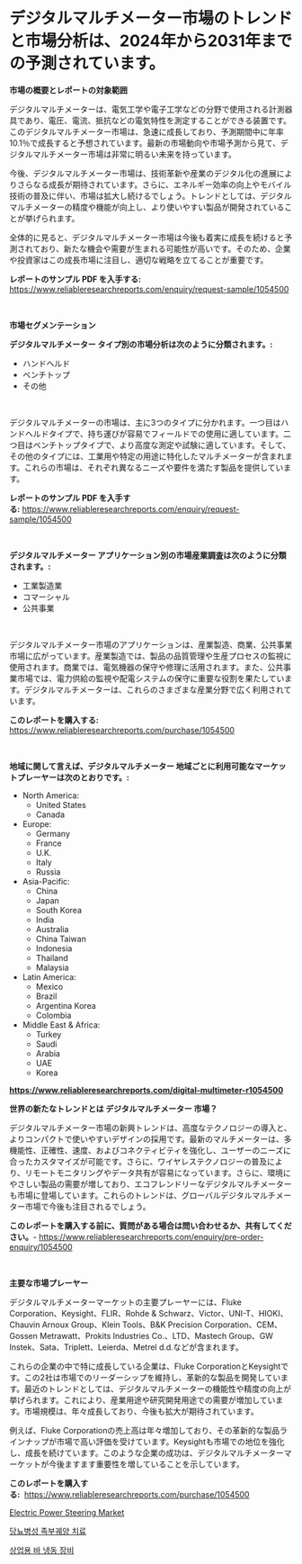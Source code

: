<p><h1>デジタルマルチメーター市場のトレンドと市場分析は、2024年から2031年までの予測されています。</h1></p><p><strong>市場の概要とレポートの対象範囲</strong></p>
<p><p>デジタルマルチメーターは、電気工学や電子工学などの分野で使用される計測器具であり、電圧、電流、抵抗などの電気特性を測定することができる装置です。このデジタルマルチメーター市場は、急速に成長しており、予測期間中に年率10.1％で成長すると予想されています。最新の市場動向や市場予測から見て、デジタルマルチメーター市場は非常に明るい未来を持っています。</p><p>今後、デジタルマルチメーター市場は、技術革新や産業のデジタル化の進展によりさらなる成長が期待されています。さらに、エネルギー効率の向上やモバイル技術の普及に伴い、市場は拡大し続けるでしょう。トレンドとしては、デジタルマルチメーターの精度や機能が向上し、より使いやすい製品が開発されていることが挙げられます。</p><p>全体的に見ると、デジタルマルチメーター市場は今後も着実に成長を続けると予測されており、新たな機会や需要が生まれる可能性が高いです。そのため、企業や投資家はこの成長市場に注目し、適切な戦略を立てることが重要です。</p></p>
<p><strong>レポートのサンプル PDF を入手する:</strong> <a href="https://www.reliableresearchreports.com/enquiry/request-sample/1054500">https://www.reliableresearchreports.com/enquiry/request-sample/1054500</a></p>
<p>&nbsp;</p>
<p><strong>市場セグメンテーション</strong></p>
<p><strong>デジタルマルチメーター タイプ別の市場分析は次のように分類されます。:</strong></p>
<p><ul><li>ハンドヘルド</li><li>ベンチトップ</li><li>その他</li></ul></p>
<p>&nbsp;</p>
<p><p>デジタルマルチメーターの市場は、主に3つのタイプに分かれます。一つ目はハンドヘルドタイプで、持ち運びが容易でフィールドでの使用に適しています。二つ目はベンチトップタイプで、より高度な測定や試験に適しています。そして、その他のタイプには、工業用や特定の用途に特化したマルチメーターが含まれます。これらの市場は、それぞれ異なるニーズや要件を満たす製品を提供しています。</p></p>
<p><strong>レポートのサンプル PDF を入手する:</strong>&nbsp;<a href="https://www.reliableresearchreports.com/enquiry/request-sample/1054500">https://www.reliableresearchreports.com/enquiry/request-sample/1054500</a></p>
<p>&nbsp;</p>
<p><strong> デジタルマルチメーター アプリケーション別の市場産業調査は次のように分類されます。:</strong></p>
<p><ul><li>工業製造業</li><li>コマーシャル</li><li>公共事業</li></ul></p>
<p>&nbsp;</p>
<p><p>デジタルマルチメーター市場のアプリケーションは、産業製造、商業、公共事業市場に広がっています。産業製造では、製品の品質管理や生産プロセスの監視に使用されます。商業では、電気機器の保守や修理に活用されます。また、公共事業市場では、電力供給の監視や配電システムの保守に重要な役割を果たしています。デジタルマルチメーターは、これらのさまざまな産業分野で広く利用されています。</p></p>
<p><strong>このレポートを購入する:</strong>&nbsp; <a href="https://www.reliableresearchreports.com/purchase/1054500">https://www.reliableresearchreports.com/purchase/1054500</a></p>
<p>&nbsp;</p>
<p><strong>地域に関して言えば、デジタルマルチメーター 地域ごとに利用可能なマーケットプレーヤーは次のとおりです。:</strong></p>
<p><ul>
    <li>
        North America:
        <ul>
            <li>United States</li>
            <li>Canada</li>
        </ul>
    </li>
    <li>
        Europe:
        <ul>
            <li>Germany</li>
            <li>France</li>
            <li>U.K.</li>
            <li>Italy</li>
            <li>Russia</li>
        </ul>
    </li>
    <li>
        Asia-Pacific:
        <ul>
            <li>China</li>
            <li>Japan</li>
            <li>South Korea</li>
            <li>India</li>
            <li>Australia</li>
            <li>China Taiwan</li>
            <li>Indonesia</li>
            <li>Thailand</li>
            <li>Malaysia</li>
        </ul>
    </li>
    <li>
        Latin America:
        <ul>
            <li>Mexico</li>
            <li>Brazil</li>
            <li>Argentina Korea</li>
            <li>Colombia</li>
        </ul>
    </li>
    <li>
        Middle East & Africa:
        <ul>
            <li>Turkey</li>
            <li>Saudi</li>
            <li>Arabia</li>
            <li>UAE</li>
            <li>Korea</li>
        </ul>
    </li>
    </ul></p>
<p><strong><a href="https://www.reliableresearchreports.com/digital-multimeter-r1054500">https://www.reliableresearchreports.com/digital-multimeter-r1054500</a></strong>&nbsp;</p>
<p><strong>世界の新たなトレンドとは デジタルマルチメーター 市場？</strong></p>
<p><p>デジタルマルチメーター市場の新興トレンドは、高度なテクノロジーの導入と、よりコンパクトで使いやすいデザインの採用です。最新のマルチメーターは、多機能性、正確性、速度、およびコネクティビティを強化し、ユーザーのニーズに合ったカスタマイズが可能です。さらに、ワイヤレステクノロジーの普及により、リモートモニタリングやデータ共有が容易になっています。さらに、環境にやさしい製品の需要が増しており、エコフレンドリーなデジタルマルチメーターも市場に登場しています。これらのトレンドは、グローバルデジタルマルチメーター市場で今後も注目されるでしょう。</p></p>
<p><strong>このレポートを購入する前に、質問がある場合は問い合わせるか、共有してください。</strong>- <a href="https://www.reliableresearchreports.com/enquiry/pre-order-enquiry/1054500">https://www.reliableresearchreports.com/enquiry/pre-order-enquiry/1054500</a></p>
<p>&nbsp;</p>
<p><strong>主要な市場プレーヤー</strong></p>
<p><p>デジタルマルチメーターマーケットの主要プレーヤーには、Fluke Corporation、Keysight、FLIR、Rohde & Schwarz、Victor、UNI-T、HIOKI、Chauvin Arnoux Group、Klein Tools、B&K Precision Corporation、CEM、Gossen Metrawatt、Prokits Industries Co.、LTD、Mastech Group、GW Instek、Sata、Triplett、Leierda、Metrel d.d.などが含まれます。</p><p>これらの企業の中で特に成長している企業は、Fluke CorporationとKeysightです。この2社は市場でのリーダーシップを維持し、革新的な製品を開発しています。最近のトレンドとしては、デジタルマルチメーターの機能性や精度の向上が挙げられます。これにより、産業用途や研究開発用途での需要が増加しています。市場規模は、年々成長しており、今後も拡大が期待されています。</p><p>例えば、Fluke Corporationの売上高は年々増加しており、その革新的な製品ラインナップが市場で高い評価を受けています。Keysightも市場での地位を強化し、成長を続けています。このような企業の成功は、デジタルマルチメーターマーケットが今後ますます重要性を増していることを示しています。</p></p>
<p><strong>このレポートを購入する:</strong>&nbsp;&nbsp;<a href="https://www.reliableresearchreports.com/purchase/1054500">https://www.reliableresearchreports.com/purchase/1054500</a></p>
<p><p><a href="https://github.com/Airanohannonzb68e5pb53oc1/Market-Research-Report-List-2/blob/main/electric-power-steering-market.md">Electric Power Steering Market</a></p><p><a href="https://github.com/JeromeRtyau89966/Market-Research-Report-List-1/blob/main/975112726897.md">당뇨병성 족부궤양 치료</a></p><p><a href="https://github.com/TimmyMann6767/Market-Research-Report-List-1/blob/main/546464026896.md">상업용 바 냉동 장비</a></p></p>